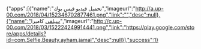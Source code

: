 {"apps":[{"name":"تحميل فيديو فيس بوك","imageurl":"http://a.up-00.com/2018/04/152346702877461.png","link":"","desc":null},{"name":"سيلفي كاميرا","imageurl":"http://c.up-00.com/2018/03/152224249914441.png","link":"https://play.google.com/store/apps/details?id=com.Selfie.Beauty.ayham.jamal","desc":null}],"success":1}
